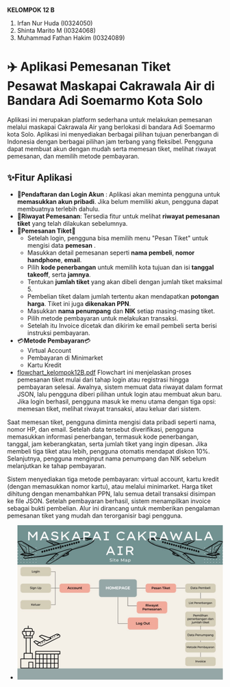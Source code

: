 **KELOMPOK 12 B**
1. Irfan Nur Huda          (I0324050)
2. Shinta Marito M         (I0324068)
3. Muhammad Fathan Hakim   (I0324089)
   
# ✈️ Aplikasi Pemesanan Tiket Pesawat Maskapai Cakrawala Air di Bandara Adi Soemarmo Kota Solo
Aplikasi ini merupakan platform sederhana untuk melakukan pemesanan melalui maskapai Cakrawala Air yang berlokasi di bandara Adi Soemarmo kota Solo. Aplikasi ini menyediakan berbagai pilihan tujuan penerbangan di Indonesia dengan berbagai pilihan jam terbang yang fleksibel. Pengguna dapat membuat akun dengan mudah serta memesan tiket, melihat riwayat pemesanan, dan memilih metode pembayaran.
## ✨Fitur Aplikasi
- 🔐**Pendaftaran dan Login Akun** : Aplikasi akan meminta pengguna untuk **memasukkan akun pribadi**. Jika belum memiliki akun, pengguna dapat membuatnya terlebih dahulu.
- 🧾**Riwayat Pemesanan**: Tersedia fitur untuk melihat **riwayat pemesanan tiket** yang telah dilakukan sebelumnya.
- 🎫**Pemesanan Tiket**🎫
  - Setelah login, pengguna bisa memilih menu "Pesan Tiket" untuk mengisi data **pemesan** .
  - Masukkan detail pemesanan seperti **nama pembeli**, **nomor handphone**, **email**.
  - Pilih **kode penerbangan** untuk memilih kota tujuan dan isi **tanggal takeoff**, serta **jamnya**.
  - Tentukan **jumlah tiket** yang akan dibeli dengan jumlah tiket maksimal 5.
  - Pembelian tiket dalam jumlah tertentu akan mendapatkan **potongan harga**. Tiket ini juga **dikenakan PPN**.
  - Masukkan **nama penumpang** dan **NIK** setiap masing-masing tiket.
  - Pilih metode pembayaran untuk melakukan transaksi.
  - Setelah itu Invoice dicetak dan dikirim ke email pembeli serta berisi instruksi pembayaran.
- 💳**Metode Pembayaran**💳
  - Virtual Account
  - Pembayaran di Minimarket
  - Kartu Kredit
- [flowchart_kelompok12B.pdf](https://github.com/user-attachments/files/18051011/flowchart_kelompok12B.pdf)
Flowchart ini menjelaskan proses pemesanan tiket mulai dari tahap login atau registrasi hingga pembayaran selesai. Awalnya, sistem memuat data riwayat dalam format JSON, lalu pengguna diberi pilihan untuk login atau membuat akun baru. Jika login berhasil, pengguna masuk ke menu utama dengan tiga opsi: memesan tiket, melihat riwayat transaksi, atau keluar dari sistem.

Saat memesan tiket, pengguna diminta mengisi data pribadi seperti nama, nomor HP, dan email. Setelah data tersebut diverifikasi, pengguna memasukkan informasi penerbangan, termasuk kode penerbangan, tanggal, jam keberangkatan, serta jumlah tiket yang ingin dipesan. Jika membeli tiga tiket atau lebih, pengguna otomatis mendapat diskon 10%. Selanjutnya, pengguna menginput nama penumpang dan NIK sebelum melanjutkan ke tahap pembayaran.

Sistem menyediakan tiga metode pembayaran: virtual account, kartu kredit (dengan memasukkan nomor kartu), atau melalui minimarket. Harga tiket dihitung dengan menambahkan PPN, lalu semua detail transaksi disimpan ke file JSON. Setelah pembayaran berhasil, sistem menampilkan invoice sebagai bukti pembelian. Alur ini dirancang untuk memberikan pengalaman pemesanan tiket yang mudah dan terorganisir bagi pengguna.
- ![site map kelompok 12B](https://github.com/shintamarito/TUTORPOSI24/blob/main/sitemap%20klmpk%2012.jpg)
